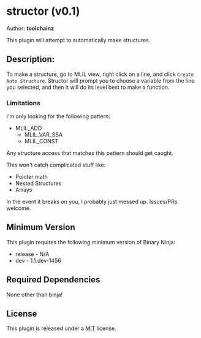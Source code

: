 # structor (v0.1)
Author: **toolchainz**

This plugin will attempt to automatically make structures.

## Description:

To make a structure, go to MLIL view, right click on a line, and click `Create Auto Structure`. Structor will prompt you to choose a variable from the line you selected, and then it will do its level best to make a function.

### Limitations

I'm only looking for the following pattern:

 * MLIL_ADD
   * MLIL_VAR_SSA
   * MLIL_CONST

Any structure access that matches this pattern should get caught.

This won't catch complicated stuff like:

* Pointer math
* Nested Structures
* Arrays

In the event it breaks on you, I probably just messed up. Issues/PRs welcome.

## Minimum Version

This plugin requires the following minimum version of Binary Ninja:

 * release - N/A
 * dev - 1.1.dev-1456

## Required Dependencies

None other than binja!

## License

This plugin is released under a [MIT](LICENSE) license.


